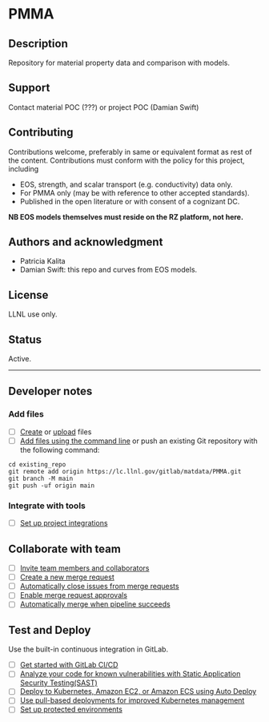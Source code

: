 # PMMA

## Description
Repository for material property data and comparison with models.

## Support
Contact material POC (???) or project POC (Damian Swift)

## Contributing
Contributions welcome, preferably in same or equivalent format as rest of the content.
Contributions must conform with the policy for this project, including
- EOS, strength, and scalar transport (e.g. conductivity) data only.
- For PMMA only (may be with reference to other accepted standards).
- Published in the open literature or with consent of a cognizant DC.

**NB EOS models themselves must reside on the RZ platform, not here.**

## Authors and acknowledgment
- Patricia Kalita
- Damian Swift: this repo and curves from EOS models.

## License
LLNL use only.

## Status
Active.

***

## Developer notes

### Add files

- [ ] [Create](https://docs.gitlab.com/ee/user/project/repository/web_editor.html#create-a-file) or [upload](https://docs.gitlab.com/ee/user/project/repository/web_editor.html#upload-a-file) files
- [ ] [Add files using the command line](https://docs.gitlab.com/ee/gitlab-basics/add-file.html#add-a-file-using-the-command-line) or push an existing Git repository with the following command:

```
cd existing_repo
git remote add origin https://lc.llnl.gov/gitlab/matdata/PMMA.git
git branch -M main
git push -uf origin main
```

### Integrate with tools

- [ ] [Set up project integrations](https://lc.llnl.gov/gitlab/matdata/PMMA/-/settings/integrations)

## Collaborate with team

- [ ] [Invite team members and collaborators](https://docs.gitlab.com/ee/user/project/members/)
- [ ] [Create a new merge request](https://docs.gitlab.com/ee/user/project/merge_requests/creating_merge_requests.html)
- [ ] [Automatically close issues from merge requests](https://docs.gitlab.com/ee/user/project/issues/managing_issues.html#closing-issues-automatically)
- [ ] [Enable merge request approvals](https://docs.gitlab.com/ee/user/project/merge_requests/approvals/)
- [ ] [Automatically merge when pipeline succeeds](https://docs.gitlab.com/ee/user/project/merge_requests/merge_when_pipeline_succeeds.html)

## Test and Deploy

Use the built-in continuous integration in GitLab.

- [ ] [Get started with GitLab CI/CD](https://docs.gitlab.com/ee/ci/quick_start/index.html)
- [ ] [Analyze your code for known vulnerabilities with Static Application Security Testing(SAST)](https://docs.gitlab.com/ee/user/application_security/sast/)
- [ ] [Deploy to Kubernetes, Amazon EC2, or Amazon ECS using Auto Deploy](https://docs.gitlab.com/ee/topics/autodevops/requirements.html)
- [ ] [Use pull-based deployments for improved Kubernetes management](https://docs.gitlab.com/ee/user/clusters/agent/)
- [ ] [Set up protected environments](https://docs.gitlab.com/ee/ci/environments/protected_environments.html)
